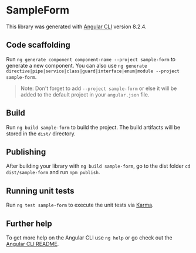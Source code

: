 # SampleForm

This library was generated with [Angular CLI](https://github.com/angular/angular-cli) version 8.2.4.

## Code scaffolding

Run `ng generate component component-name --project sample-form` to generate a new component. You can also use `ng generate directive|pipe|service|class|guard|interface|enum|module --project sample-form`.
> Note: Don't forget to add `--project sample-form` or else it will be added to the default project in your `angular.json` file. 

## Build

Run `ng build sample-form` to build the project. The build artifacts will be stored in the `dist/` directory.

## Publishing

After building your library with `ng build sample-form`, go to the dist folder `cd dist/sample-form` and run `npm publish`.

## Running unit tests

Run `ng test sample-form` to execute the unit tests via [Karma](https://karma-runner.github.io).

## Further help

To get more help on the Angular CLI use `ng help` or go check out the [Angular CLI README](https://github.com/angular/angular-cli/blob/master/README.md).

